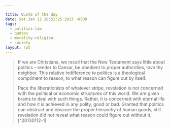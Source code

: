 ```yaml
---

title: Quote of the day
date: Sat Jan 12 18:52:25 2013 -0500
tags:
  - politics-law
  - quotes
  - morality-religion
  - society
layout: rut
---
```



> If we are Christians, we recall that the New Testament says little about politics – render to Caesar, be obedient to proper authorities, love thy neighbor. This relative indifference to politics is a theological compliment to reason, to what reason can figure out by itself.
> 
> Pace the liberationists of whatever stripe, revelation is not concerned with the political or economic structures of this world. We are given brains to deal with such things. Rather, it is concerned with eternal life and how it is achieved in any polity, good or bad. Granted that politics can obstruct and obscure the proper hierarchy of human goods, still revelation did not reveal what reason could figure out without it.[^20130112-1]

[^201301012-1]: Mr. James V. Schall, S.J.   "American Un-Exceptionalism" [The Catholic Thing](http://www.thecatholicthing.org/) Last Viewed 2013-01-11.  <http://www.thecatholicthing.org/columns/2013/american-un-exceptionalism.html>

